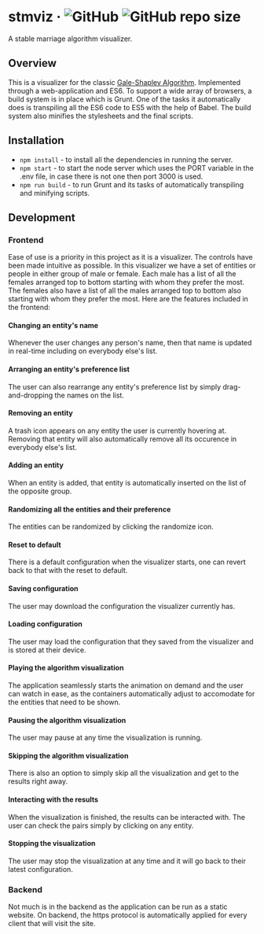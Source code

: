 # stmviz &middot; ![GitHub](https://img.shields.io/github/license/sevora/stmviz) ![GitHub repo size](https://img.shields.io/github/repo-size/sevora/stmviz)
A stable marriage algorithm visualizer.

## Overview
This is a visualizer for the classic [Gale-Shapley Algorithm](https://en.wikipedia.org/wiki/Gale%E2%80%93Shapley_algorithm). 
Implemented through a web-application and ES6. To support a wide array of browsers, a build system is in place which is Grunt.
One of the tasks it automatically does is transpiling all the ES6 code to ES5 with the help of Babel. The build system also minifies
the stylesheets and the final scripts.

## Installation
- `npm install` - to install all the dependencies in running the server. 
- `npm start` - to start the node server which uses the PORT variable in the .env file, in case there is not one then port 3000 is used.
- `npm run build` - to run Grunt and its tasks of automatically transpiling and minifying scripts.

## Development
### Frontend
Ease of use is a priority in this project as it is a visualizer. The controls have been made intuitive as possible. In this visualizer we have a set of
entities or people in either group of male or female. Each male has a list of all the females arranged top to bottom starting with whom they prefer the most.
The females also have a list of all the males arranged top to bottom also starting with whom they prefer the most. Here are the features included in the frontend:
#### Changing an entity's name
Whenever the user changes any person's name, then that name is updated in real-time including on everybody else's list. 

#### Arranging an entity's preference list
The user can also rearrange any entity's preference list by simply drag-and-dropping the names on the list.

#### Removing an entity
A trash icon appears on any entity the user is currently hovering at. Removing that entity will also automatically remove 
all its occurence in everybody else's list.

#### Adding an entity
When an entity is added, that entity is automatically inserted on the list of the opposite group.

#### Randomizing all the entities and their preference
The entities can be randomized by clicking the randomize icon.

#### Reset to default
There is a default configuration when the visualizer starts, one can revert back to that with 
the reset to default.

#### Saving configuration
The user may download the configuration the visualizer currently has.

#### Loading configuration
The user may load the configuration that they saved from the visualizer and is stored at their device.

#### Playing the algorithm visualization
The application seamlessly starts the animation on demand and the user can watch in ease, as the containers automatically
adjust to accomodate for the entities that need to be shown.

#### Pausing the algorithm visualization
The user may pause at any time the visualization is running.

#### Skipping the algorithm visualization
There is also an option to simply skip all the visualization and get to the results right away.

#### Interacting with the results
When the visualization is finished, the results can be interacted with. The user can check the pairs simply
by clicking on any entity.

#### Stopping the visualization
The user may stop the visualization at any time and it will go back to their latest configuration.

### Backend
Not much is in the backend as the application can be run as a static website.
On backend, the https protocol is automatically applied for every client that will
visit the site.
